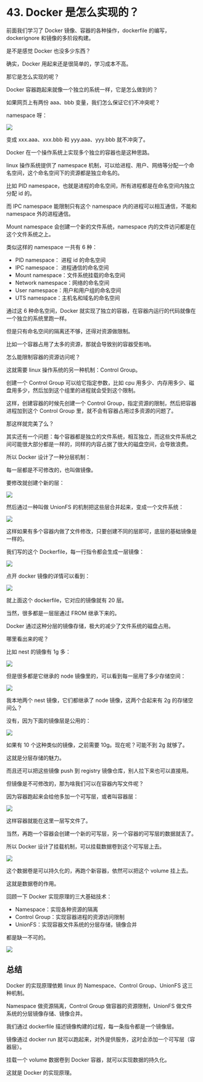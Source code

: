 # 43. Docker 是怎么实现的？

前面我们学习了 Docker 镜像、容器的各种操作，dockerfile 的编写，dockerignore 和镜像的多阶段构建。

是不是感觉 Docker 也没多少东西？

确实，Docker 用起来还是很简单的，学习成本不高。

那它是怎么实现的呢？

Docker 容器跑起来就像一个独立的系统一样，它是怎么做到的？

如果网页上有两份 aaa、bbb 变量，我们怎么保证它们不冲突呢？

namespace 呀：

![](./images/2bee8e76a9c8fef9353f49653daa5624.png )

变成 xxx.aaa、xxx.bbb 和 yyy.aaa、yyy.bbb 就不冲突了。

Docker 在一个操作系统上实现多个独立的容器也是这种思路。

linux 操作系统提供了 namespace 机制，可以给进程、用户、网络等分配一个命名空间，这个命名空间下的资源都是独立命名的。

比如 PID namespace，也就是进程的命名空间，所有进程都是在命名空间内独立分配 id 的。

而 IPC namespace 能限制只有这个 namespace 内的进程可以相互通信，不能和 namespace 外的进程通信。

Mount namespace 会创建一个新的文件系统，namespace 内的文件访问都是在这个文件系统之上。

类似这样的 namespace 一共有 6 种：

*   PID namespace： 进程 id 的命名空间
*   IPC namespace： 进程通信的命名空间
*   Mount namespace：文件系统挂载的命名空间
*   Network namespace：网络的命名空间
*   User namespace：用户和用户组的命名空间
*   UTS namespace：主机名和域名的命名空间

通过这 6 种命名空间，Docker 就实现了独立的容器，在容器内运行的代码就像在一个独立的系统里跑一样。

但是只有命名空间的隔离还不够，还得对资源做限制。

比如一个容器占用了太多的资源，那就会导致别的容器受影响。

怎么能限制容器的资源访问呢？

这就需要 linux 操作系统的另一种机制：Control Group。

创建一个 Control Group 可以给它指定参数，比如 cpu 用多少、内存用多少、磁盘用多少，然后加到这个组里的进程就会受到这个限制。

这样，创建容器的时候先创建一个 Control Group，指定资源的限制，然后把容器进程加到这个 Control Group 里，就不会有容器占用过多资源的问题了。

那这样就完美了么？

其实还有一个问题：每个容器都是独立的文件系统，相互独立，而这些文件系统之间可能很大部分都是一样的，同样的内容占据了很大的磁盘空间，会导致浪费。

所以 Docker 设计了一种分层机制：

每一层都是不可修改的，也叫做镜像。

要修改就创建个新的层：

![](./images/f47de8e94b4060309a35ff96edac0454.png )

然后通过一种叫做 UnionFS 的机制把这些层合并起来，变成一个文件系统：

![](./images/5ca5886d66ad4d1a990f2d989de16b9e.png )

这样如果有多个容器内做了文件修改，只要创建不同的层即可，底层的基础镜像是一样的。

我们写的这个 Dockerfile，每一行指令都会生成一层镜像：

![](./images/97cf8032e433be3666123fe54157dc0c.png )

点开 docker 镜像的详情可以看到：

![](./images/a3393b4020ee851e400bab846f69f718.png )

就上面这个 dockerfile，它对应的镜像就有 20 层。

当然，很多都是一层层通过 FROM 继承下来的。

Docker 通过这种分层的镜像存储，极大的减少了文件系统的磁盘占用。

哪里看出来的呢？

比如 nest 的镜像有 1g 多：

![](./images/05bef20e2521437a74cd89853fd070b8.png )

但是很多都是它继承的 node 镜像里的，可以看到每一层用了多少存储空间：

![](./images/4998d9b956ae41460eb579e68f7d763c.png )

我本地两个 nest 镜像，它们都继承了 node 镜像，这两个合起来有 2g 的存储空间么？

没有，因为下面的镜像层是公用的：

![](./images/f7f763e06659ffc1cf2b9448e6a12f3c.png )

如果有 10 个这种类似的镜像，之前需要 10g。现在呢？可能不到 2g 就够了。

这就是分层存储的魅力。

而且还可以把这些镜像 push 到 registry 镜像仓库，别人拉下来也可以直接用。

但镜像是不可修改的，那为啥我们可以在容器内写文件呢？

因为容器跑起来会给他多加一个可写层，或者叫容器层：

![](./images/9340717125b1572cb86bb0b2cd7ab8bd.png )

这样容器就能在这里一层写文件了。

当然，再跑一个容器会创建一个新的可写层，另一个容器的可写层的数据就丢了。

所以 Docker 设计了挂载机制，可以挂载数据卷到这个可写层上去。

![](./images/7e8f3c722c1eda16a7c274ce0f4e1737.png )

这个数据卷是可以持久化的，再跑个新容器，依然可以把这个 volume 挂上去。

这就是数据卷的作用。

回顾一下 Docker 实现原理的三大基础技术：

*   Namespace：实现各种资源的隔离
*   Control Group：实现容器进程的资源访问限制
*   UnionFS：实现容器文件系统的分层存储，镜像合并

都是缺一不可的。

![](./images/211c77e03c9bcec36302f8950d575d3d.png )

## 总结

Docker 的实现原理依赖 linux 的 Namespace、Control Group、UnionFS 这三种机制。

Namespace 做资源隔离，Control Group 做容器的资源限制，UnionFS 做文件系统的分层镜像存储、镜像合并。

我们通过 dockerfile 描述镜像构建的过程，每一条指令都是一个镜像层。

镜像通过 docker run 就可以跑起来，对外提供服务，这时会添加一个可写层（容器层）。

挂载一个 volume 数据卷到 Docker 容器，就可以实现数据的持久化。

这就是 Docker 的实现原理。
